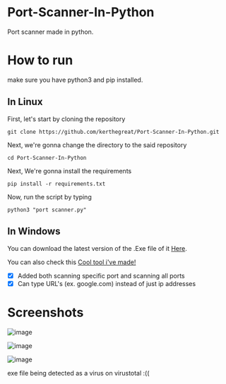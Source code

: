 # Port-Scanner-In-Python
Port scanner made in python.

# How to run
make sure you have python3 and pip installed.

<h2>In Linux</h2>

<p>First, let's start by cloning the repository</p>

`git clone https://github.com/kerthegreat/Port-Scanner-In-Python.git`

<p>Next, we're gonna change the directory to the said repository</p>

`cd Port-Scanner-In-Python`

<p>Next, We're gonna install the requirements</p>

`pip install -r requirements.txt`

<p>Now, run the script by typing</p>
  
`python3 "port scanner.py"`

<h2>In Windows</h2>

You can download the latest version of the .Exe file of it [Here](https://github.com/kerthegreat/Port-Scanner-In-Python/releases/tag/v1.1).

<p></p>

You can also check this [Cool tool i've made!](https://www.youtube.com/watch?v=dQw4w9WgXcQ)

<p></p>

- [x] Added both scanning specific port and scanning all ports
- [x] Can type URL's (ex. google.com) instead of just ip addresses

# Screenshots 

![image](https://user-images.githubusercontent.com/73579653/155644790-06d87172-d829-4cfc-bc78-28b178005985.png)

![image](https://user-images.githubusercontent.com/73579653/155644833-81d97697-e744-4556-a3b9-92ad9bd1a035.png)

![image](https://user-images.githubusercontent.com/73579653/155644904-0b231c2b-028b-4202-bfd2-4826cadd6fc6.png)

<p>exe file being detected as a virus on virustotal :((</p>
